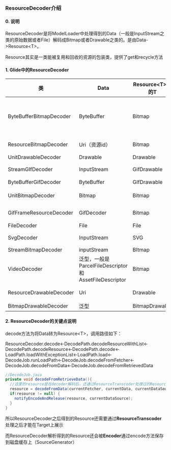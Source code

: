 ### ResourceDecoder介绍

#### 0. 说明

ResourceDecoder是将ModelLoader中处理得到的Data（一般是InputStream之类的原始数据或者File）解码成Bitmap或者Drawable之类的。是由Data->Resource\<T>。

Resource其实是一类能被复用和回收的资源的包装类，提供了get和recycle方法

#### 1. Glide中的ResourceDecoder

| 类                      | Data                                                  | Resource\<T>中的T | 说明                                                         | 能处理的Data        |
| ----------------------- | ----------------------------------------------------- | ----------------- | ------------------------------------------------------------ | ------------------- |
| ByteBufferBitmapDecoder | ByteBuffer                                            | Bitmap            | 将ByteBuffer转换成Bitmap，通过Downsampler.decode方法降低采样率，并且这里还用到了inBitmap | downsampler.handles |
| ResourceBitmapDecoder   | Uri（资源id）                                         | Bitmap            | 从资源id类型的Uri解析成Bitmap                                | 资源id              |
| UnitDrawableDecoder     | Drawable                                              | Drawable          |                                                              |                     |
| StreamGIfDecoder        | InputStream                                           | GifDrawable       | 将gif图的流转换成GifDrawable                                 |                     |
| ByteBufferGifDecoder    | ByteBuffer                                            | GIfDrawable       | 同上                                                         |                     |
| UnitBitmapDecoder       | Bitmap                                                | Bitmap            | 转换过的Resource不处理recycle事件                            |                     |
| GifFrameResourceDecoder | GifDecoder                                            | Bitmap            | 将GIf图片中的某一帧转换成Bitmap                              |                     |
| FileDecoder             | File                                                  | File              |                                                              |                     |
| SvgDecoder              | InputStream                                           | SVG               | 读取矢量图文件转换成SVG                                      |                     |
| StreamBitmapDecoder     | inputStream                                           | BItmap            |                                                              |                     |
| VideoDecoder            | 泛型，一般是ParcelFileDescriptor和AssetFileDescriptor | Bitmap            | 将video转换成Bitmap                                          |                     |
| ResourceDrawableDecoder | Uri                                                   | Drawable          | 跟ResourceBitmap一样处理资源id的Uri                          |                     |
| BitmapDrawableDecoder   | 泛型                                                  | BitmapDrawable    |                                                              |                     |

#### 2. ResourceDecoder的关键点说明

decode方法为将Data转为Resource\<T>，调用路径如下：

ResourceDecoder.decode<-DecodePath.decodeResourceWithList<-DecodePath.decodeResource<-DecodePath.decode<-LoadPath.loadWithExceptionList<-LoadPath.load<-DecodeJob.runLoadPath<-DecodeJob.decodeFromFetcher<-DecodeJob.decodeFromData<-DecodeJob.decodeFromRetrievedData

```java
//DecodeJob.java
private void decodeFromRetrieveData(){
  //这里的resource是在decoder解码后，还通过ResourceTranscoder处理过的Resource
  resource = decodeFromData(currentFetcher, currentData, currentDataSource);
  if(resource != null) {
    notifyEncodeAndRelease(resource, currentDataSource);
  }
}
```

所以ResourceDecoder之后得到的Resource还需要通过**ResourceTranscoder**处理之后才能在Target上展示

而ResourceDecoder解析得到的Resource还会被**Encoder**通过encode方法保存到磁盘缓存上（SourceGenerator）